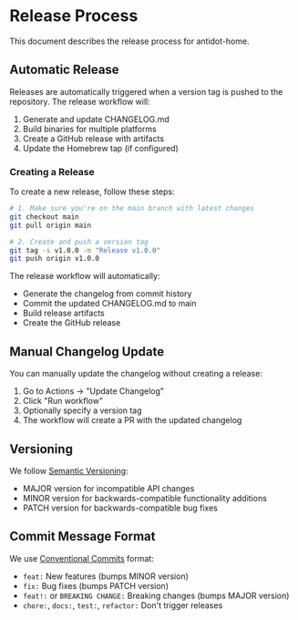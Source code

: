 # Release Process

This document describes the release process for antidot-home.

## Automatic Release

Releases are automatically triggered when a version tag is pushed to the repository. The release workflow will:

1. Generate and update CHANGELOG.md
2. Build binaries for multiple platforms
3. Create a GitHub release with artifacts
4. Update the Homebrew tap (if configured)

### Creating a Release

To create a new release, follow these steps:

```bash
# 1. Make sure you're on the main branch with latest changes
git checkout main
git pull origin main

# 2. Create and push a version tag
git tag -s v1.0.0 -m "Release v1.0.0"
git push origin v1.0.0
```

The release workflow will automatically:
- Generate the changelog from commit history
- Commit the updated CHANGELOG.md to main
- Build release artifacts
- Create the GitHub release

## Manual Changelog Update

You can manually update the changelog without creating a release:

1. Go to Actions → "Update Changelog"
2. Click "Run workflow"
3. Optionally specify a version tag
4. The workflow will create a PR with the updated changelog

## Versioning

We follow [Semantic Versioning](https://semver.org/):
- MAJOR version for incompatible API changes
- MINOR version for backwards-compatible functionality additions
- PATCH version for backwards-compatible bug fixes

## Commit Message Format

We use [Conventional Commits](https://www.conventionalcommits.org/) format:
- `feat:` New features (bumps MINOR version)
- `fix:` Bug fixes (bumps PATCH version)
- `feat!:` or `BREAKING CHANGE:` Breaking changes (bumps MAJOR version)
- `chore:`, `docs:`, `test:`, `refactor:` Don't trigger releases